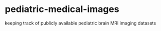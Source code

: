 # pediatric-medical-images
keeping track of publicly available pediatric brain MRI imaging datasets
